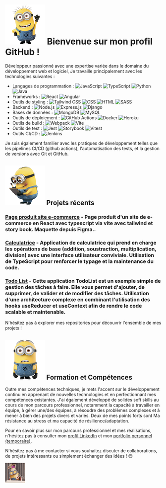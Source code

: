 # ![Minions Hello](minion_wave.png) Bienvenue sur mon profil GitHub !

Développeur passionné avec une expertise variée dans le domaine du développement web et logiciel, Je travaille principalement avec les technologies suivantes :

- Langages de programmation : 
  ![JavaScript](https://img.shields.io/badge/-JavaScript-F7DF1E?logo=javascript&logoColor=white&style=flat)
  ![TypeScript](https://img.shields.io/badge/-TypeScript-007ACC?logo=typescript&logoColor=white&style=flat)
  ![Python](https://img.shields.io/badge/-Python-3776AB?logo=python&logoColor=white&style=flat)
  ![Java](https://img.shields.io/badge/-Java-007396?logo=java&logoColor=white&style=flat)
- Frameworks : 
  ![React](https://img.shields.io/badge/-React-61DAFB?logo=react&logoColor=white&style=flat)
  ![Angular](https://img.shields.io/badge/-Angular-DD0031?logo=angular&logoColor=white&style=flat)
- Outils de styling : 
  ![Tailwind CSS](https://img.shields.io/badge/-Tailwind_CSS-38B2AC?logo=tailwind-css&logoColor=white&style=flat)
  ![CSS](https://img.shields.io/badge/-CSS-1572B6?logo=css3&logoColor=white&style=flat)
  ![HTML](https://img.shields.io/badge/-HTML-E34F26?logo=html5&logoColor=white&style=flat)
  ![SASS](https://img.shields.io/badge/-SASS-CC6699?logo=sass&logoColor=white&style=flat)
- Backend : 
  ![Node.js](https://img.shields.io/badge/-Node.js-339933?logo=node.js&logoColor=white&style=flat)
  ![Express.js](https://img.shields.io/badge/-Express.js-000000?logo=express&logoColor=white&style=flat)
  ![Django](https://img.shields.io/badge/-Django-092E20?logo=django&logoColor=white&style=flat)
- Bases de données : 
  ![MongoDB](https://img.shields.io/badge/-MongoDB-47A248?logo=mongodb&logoColor=white&style=flat)
  ![MySQL](https://img.shields.io/badge/-MySQL-4479A1?logo=mysql&logoColor=white&style=flat)
- Outils de déploiement :
  ![GitHub Actions](https://img.shields.io/badge/-GitHub_Actions-2088FF?logo=github-actions&logoColor=white&style=flat)
  ![Docker](https://img.shields.io/badge/-Docker-2496ED?logo=docker&logoColor=white&style=flat)
  ![Heroku](https://img.shields.io/badge/-Heroku-430098?logo=heroku&logoColor=white&style=flat)
- Outils de build : 
  ![Webpack](https://img.shields.io/badge/-Webpack-8DD6F9?logo=webpack&logoColor=white&style=flat)
  ![Vite](https://img.shields.io/badge/-Vite-646CFF?logo=vite&logoColor=white&style=flat)
- Outils de test : 
  ![Jest](https://img.shields.io/badge/-Jest-C21325?logo=jest&logoColor=white&style=flat)
  ![Storybook](https://img.shields.io/badge/-Storybook-FF4785?logo=storybook&logoColor=white&style=flat)
  ![Vitest](https://img.shields.io/badge/-Vitest-646CFF?logo=vite&logoColor=white&style=flat)
- Outils CI/CD :
  ![Jenkins](https://img.shields.io/badge/-Jenkins-D24939?logo=jenkins&logoColor=white&style=flat)


Je suis également familier avec les pratiques de développement telles que les pipelines CI/CD (github actions), l'automatisation des tests, et la gestion de versions avec Git et GitHub.

## ![Projets récents](notes_minion.png) Projets récents

### [Page produit site e-commerce](https://github.com/Escanor1986/Page_produit_site_e_commerce) - Page produit d'un site de e-commerce en React avec typescript via vite avec tailwind et story book. Maquette depuis Figma..

### [Calculatrice](https://github.com/Escanor1986/Calculatrice-en-TypeScript-avec-Tailwind) - Application de calculatrice qui prend en charge les opérations de base (addition, soustraction, multiplication, division) avec une interface utilisateur conviviale. Utilisation de TypeScript pour renforcer le typage et la maintenance du code.

### [Todo List](https://github.com/Escanor1986/React-Todo) - Cette application TodoList est un exemple simple de gestion des tâches à faire. Elle vous permet d'ajouter, de supprimer, de valider et de modifier des tâches. Utilisation d'une architecture complexe en combinant l'utilisation des hooks useReducer et useContext afin de rendre le code scalable et maintenable.

N'hésitez pas à explorer mes repositories pour découvrir l'ensemble de mes projets !

## ![Projets récents](ugh_minion.png) Formation et Compétences

Outre mes compétences techniques, je mets l'accent sur le développement continu en apprenant de nouvelles technologies et en perfectionnant mes compétences existantes. J'ai également développé de solides soft skills au cours de mon parcours professionnel, notamment la capacité à travailler en équipe, à gérer une/des équipes, à résoudre des problèmes complexes et à mener à bien des projets divers et variés. Deux de mes points forts sont Ma résistance au stress et ma capacité de résilience/adaptation.

Pour en savoir plus sur mon parcours professionnel et mes réalisations, n'hésitez pas à consulter mon [profil LinkedIn](linkedin.com/in/lionelzovi) et mon [portfolio personnel (temporaire)](escanor1986.github.io/CV_Dev/).

N'hésitez pas à me contacter si vous souhaitez discuter de collaborations, de projets intéressants ou simplement échanger des idées ! 😊

![micro drop minion](micdropminion.gif)
